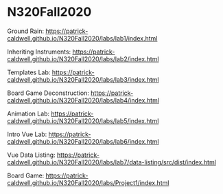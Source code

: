 # N320Fall2020

Ground Rain: https://patrick-caldwell.github.io/N320Fall2020/labs/lab1/index.html

Inheriting Instruments: https://patrick-caldwell.github.io/N320Fall2020/labs/lab2/index.html

Templates Lab: https://patrick-caldwell.github.io/N320Fall2020/labs/lab3/index.html

Board Game Deconstruction: https://patrick-caldwell.github.io/N320Fall2020/labs/lab4/index.html

Animation Lab: https://patrick-caldwell.github.io/N320Fall2020/labs/lab5/index.html

Intro Vue Lab: https://patrick-caldwell.github.io/N320Fall2020/labs/lab6/index.html

Vue Data Listing: https://patrick-caldwell.github.io/N320Fall2020/labs/lab7/data-listing/src/dist/index.html

Board Game: https://patrick-caldwell.github.io/N320Fall2020/labs/Project1/index.html
